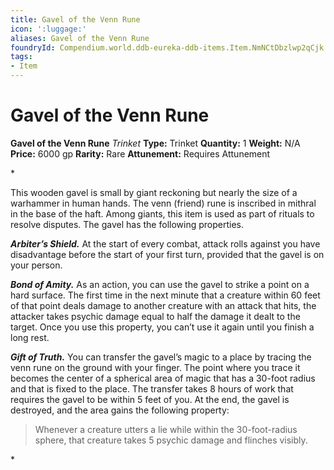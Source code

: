 ```yaml
---
title: Gavel of the Venn Rune
icon: ':luggage:'
aliases: Gavel of the Venn Rune
foundryId: Compendium.world.ddb-eureka-ddb-items.Item.NmNCtDbzlwp2qCjk
tags:
- Item
---
```


# Gavel of the Venn Rune

**Gavel of the Venn Rune**
_Trinket_
**Type:** Trinket
**Quantity:** 1
**Weight:** N/A
**Price:** 6000 gp
**Rarity:** Rare
**Attunement:** Requires Attunement

*<p>This wooden gavel is small by giant reckoning but nearly the size of a warhammer in human hands. The venn (friend) rune is inscribed in mithral in the base of the haft. Among giants, this item is used as part of rituals to resolve disputes. The gavel has the following properties.

***Arbiter’s Shield.*** At the start of every combat, attack rolls against you have disadvantage before the start of your first turn, provided that the gavel is on your person.

***Bond of Amity.*** As an action, you can use the gavel to strike a point on a hard surface. The first time in the next minute that a creature within 60 feet of that point deals damage to another creature with an attack that hits, the attacker takes psychic damage equal to half the damage it dealt to the target. Once you use this property, you can’t use it again until you finish a long rest.

***Gift of Truth.*** You can transfer the gavel’s magic to a place by tracing the venn rune on the ground with your finger. The point where you trace it becomes the center of a spherical area of magic that has a 30-foot radius and that is fixed to the place. The transfer takes 8 hours of work that requires the gavel to be within 5 feet of you. At the end, the gavel is destroyed, and the area gains the following property:</p>
<blockquote>
Whenever a creature utters a lie while within the 30-foot-radius sphere, that creature takes 5 psychic damage and flinches visibly.
</blockquote>*